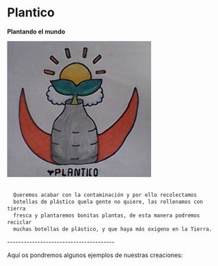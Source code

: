 # Plantico
<html>
 <body>
  <p><strong>Plantando el mundo</strong></p>
  <img src="WIN_20210323_12_14_32_Pro.jpg">
  <pre><code>
  Queremos acabar con la contaminación y por ello recolectamos
  botellas de plástico quela gente no quiere, las rellenamos con tierra
  fresca y plantaremos bonitas plantas, de esta manera podremos reciclar 
  muchas botellas de plástico, y que haya más oxigeno en la Tierra. </code></pre>
  </code></pre>
---------------------------------------
 </body>
 <body>
  <p> Aquí os pondremos algunos ejemplos de nuestras creaciones: </p>
  
<html>
